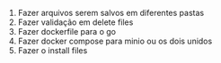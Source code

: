 1. Fazer arquivos serem salvos em diferentes pastas
2. Fazer validação em delete files
3. Fazer dockerfile para o go 
4. Fazer docker compose para minio ou os dois unidos
5. Fazer o install files

